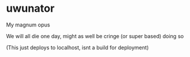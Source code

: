 # uwunator
My magnum opus

We will all die one day, might as well be cringe (or super based) doing so

(This just deploys to localhost, isnt a build for deployment)
